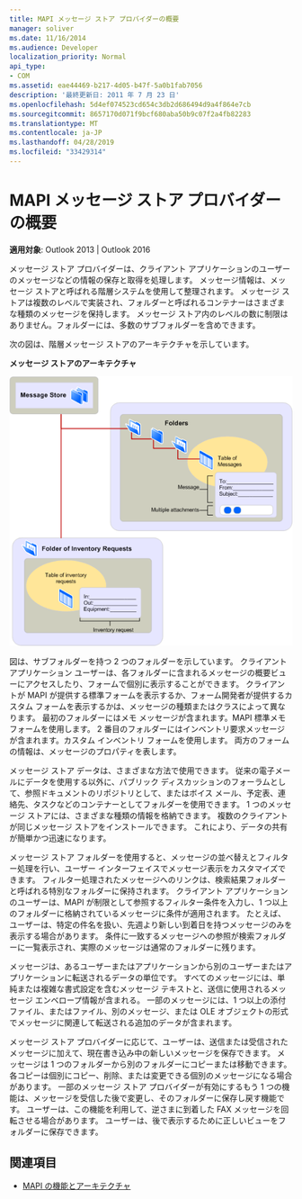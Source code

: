 ```yaml
---
title: MAPI メッセージ ストア プロバイダーの概要
manager: soliver
ms.date: 11/16/2014
ms.audience: Developer
localization_priority: Normal
api_type:
- COM
ms.assetid: eae44469-b217-4d05-b47f-5a0b1fab7056
description: '最終更新日: 2011 年 7 月 23 日'
ms.openlocfilehash: 5d4ef074523cd654c3db2d686494d9a4f864e7cb
ms.sourcegitcommit: 8657170d071f9bcf680aba50b9c07f2a4fb82283
ms.translationtype: MT
ms.contentlocale: ja-JP
ms.lasthandoff: 04/28/2019
ms.locfileid: "33429314"
---
```

# <a name="mapi-message-store-provider-overview"></a>MAPI メッセージ ストア プロバイダーの概要
  
**適用対象**: Outlook 2013 | Outlook 2016 
  
メッセージ ストア プロバイダーは、クライアント アプリケーションのユーザーのメッセージなどの情報の保存と取得を処理します。 メッセージ情報は、メッセージ ストアと呼ばれる階層システムを使用して整理されます。 メッセージ ストアは複数のレベルで実装され、フォルダーと呼ばれるコンテナーはさまざまな種類のメッセージを保持します。 メッセージ ストア内のレベルの数に制限はありません。フォルダーには、多数のサブフォルダーを含めできます。 
  
次の図は、階層メッセージ ストアのアーキテクチャを示しています。
  
**メッセージ ストアのアーキテクチャ**
  
![メッセージ ストアのアーキテクチャ](media/amapi_03.gif "メッセージ ストアのアーキテクチャ")
  
図は、サブフォルダーを持つ 2 つのフォルダーを示しています。 クライアント アプリケーション ユーザーは、各フォルダーに含まれるメッセージの概要ビューにアクセスしたり、フォームで個別に表示することができます。 クライアントが MAPI が提供する標準フォームを表示するか、フォーム開発者が提供するカスタム フォームを表示するかは、メッセージの種類またはクラスによって異なります。 最初のフォルダーにはメモ メッセージが含まれます。MAPI 標準メモ フォームを使用します。 2 番目のフォルダーにはインベントリ要求メッセージが含まれます。カスタム インベントリ フォームを使用します。 両方のフォームの情報は、メッセージのプロパティを表します。
  
メッセージ ストア データは、さまざまな方法で使用できます。 従来の電子メールにデータを使用する以外に、パブリック ディスカッションのフォーラムとして、参照ドキュメントのリポジトリとして、またはボイス メール、予定表、連絡先、タスクなどのコンテナーとしてフォルダーを使用できます。 1 つのメッセージ ストアには、さまざまな種類の情報を格納できます。 複数のクライアントが同じメッセージ ストアをインストールできます。 これにより、データの共有が簡単かつ迅速になります。 
  
メッセージ ストア フォルダーを使用すると、メッセージの並べ替えとフィルター処理を行い、ユーザー インターフェイスでメッセージ表示をカスタマイズできます。 フィルター処理されたメッセージへのリンクは、検索結果フォルダーと呼ばれる特別なフォルダーに保持されます。 クライアント アプリケーションのユーザーは、MAPI が制限として参照するフィルター条件を入力し、1 つ以上のフォルダーに格納されているメッセージに条件が適用されます。 たとえば、ユーザーは、特定の件名を扱い、先週より新しい到着日を持つメッセージのみを表示する場合があります。 条件に一致するメッセージへの参照が検索フォルダーに一覧表示され、実際のメッセージは通常のフォルダーに残ります。
  
メッセージは、あるユーザーまたはアプリケーションから別のユーザーまたはアプリケーションに転送されるデータの単位です。 すべてのメッセージには、単純または複雑な書式設定を含むメッセージ テキストと、送信に使用されるメッセージ エンベロープ情報が含まれる。 一部のメッセージには、1 つ以上の添付ファイル、またはファイル、別のメッセージ、または OLE オブジェクトの形式でメッセージに関連して転送される追加のデータが含まれます。 
  
メッセージ ストア プロバイダーに応じて、ユーザーは、送信または受信されたメッセージに加えて、現在書き込み中の新しいメッセージを保存できます。 メッセージは 1 つのフォルダーから別のフォルダーにコピーまたは移動できます。各コピーは個別にコピー、削除、または変更できる個別のメッセージになる場合があります。 一部のメッセージ ストア プロバイダーが有効にするもう 1 つの機能は、メッセージを受信した後で変更し、そのフォルダーに保存し戻す機能です。 ユーザーは、この機能を利用して、逆さまに到着した FAX メッセージを回転させる場合があります。 ユーザーは、後で表示するために正しいビューをフォルダーに保存できます。 
  
## <a name="see-also"></a>関連項目

- [MAPI の機能とアーキテクチャ](mapi-features-and-architecture.md)

